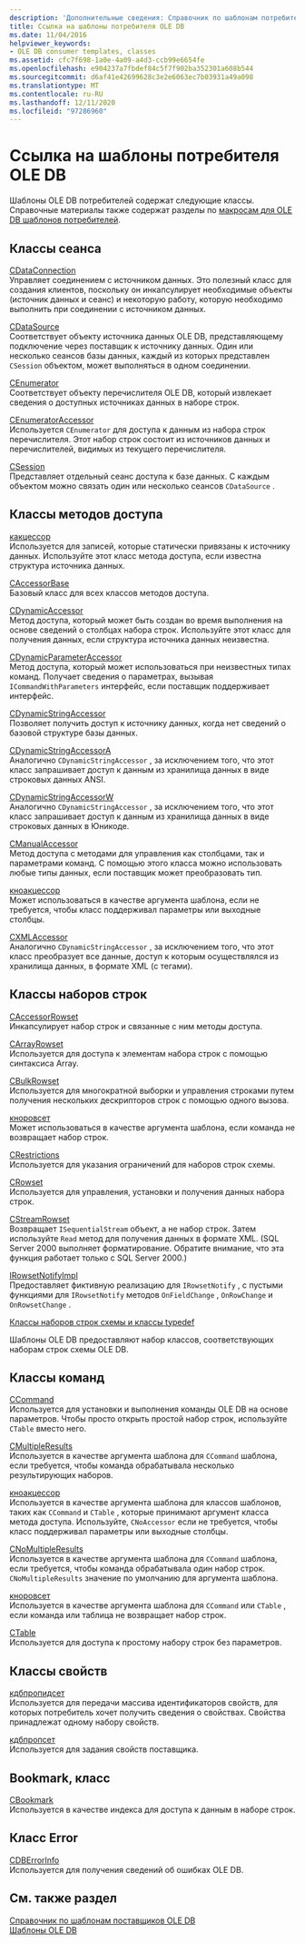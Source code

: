 ```yaml
---
description: 'Дополнительные сведения: Справочник по шаблонам потребителей OLE DB'
title: Ссылка на шаблоны потребителя OLE DB
ms.date: 11/04/2016
helpviewer_keywords:
- OLE DB consumer templates, classes
ms.assetid: cfc7f698-1a0e-4a09-a4d3-ccb99e6654fe
ms.openlocfilehash: e904237a7fbdef84c5f7f902ba352301a608b544
ms.sourcegitcommit: d6af41e42699628c3e2e6063ec7b03931a49a098
ms.translationtype: MT
ms.contentlocale: ru-RU
ms.lasthandoff: 12/11/2020
ms.locfileid: "97286960"
---
```

# <a name="ole-db-consumer-templates-reference"></a>Ссылка на шаблоны потребителя OLE DB

Шаблоны OLE DB потребителей содержат следующие классы. Справочные материалы также содержат разделы по [макросам для OLE DB шаблонов потребителей](../../data/oledb/macros-and-global-functions-for-ole-db-consumer-templates.md).

## <a name="session-classes"></a>Классы сеанса

[CDataConnection](../../data/oledb/cdataconnection-class.md)<br/>
Управляет соединением с источником данных. Это полезный класс для создания клиентов, поскольку он инкапсулирует необходимые объекты (источник данных и сеанс) и некоторую работу, которую необходимо выполнить при соединении с источником данных.

[CDataSource](../../data/oledb/cdatasource-class.md)<br/>
Соответствует объекту источника данных OLE DB, представляющему подключение через поставщик к источнику данных. Один или несколько сеансов базы данных, каждый из которых представлен `CSession` объектом, может выполняться в одном соединении.

[CEnumerator](../../data/oledb/cenumerator-class.md)<br/>
Соответствует объекту перечислителя OLE DB, который извлекает сведения о доступных источниках данных в наборе строк.

[CEnumeratorAccessor](../../data/oledb/cenumeratoraccessor-class.md)<br/>
Используется `CEnumerator` для доступа к данным из набора строк перечислителя. Этот набор строк состоит из источников данных и перечислителей, видимых из текущего перечислителя.

[CSession](../../data/oledb/csession-class.md)<br/>
Представляет отдельный сеанс доступа к базе данных. С каждым объектом можно связать один или несколько сеансов `CDataSource` .

## <a name="accessor-classes"></a>Классы методов доступа

[какцессор](../../data/oledb/caccessor-class.md)<br/>
Используется для записей, которые статически привязаны к источнику данных. Используйте этот класс метода доступа, если известна структура источника данных.

[CAccessorBase](../../data/oledb/caccessorbase-class.md)<br/>
Базовый класс для всех классов методов доступа.

[CDynamicAccessor](../../data/oledb/cdynamicaccessor-class.md)<br/>
Метод доступа, который может быть создан во время выполнения на основе сведений о столбцах набора строк. Используйте этот класс для получения данных, если структура источника данных неизвестна.

[CDynamicParameterAccessor](../../data/oledb/cdynamicparameteraccessor-class.md)<br/>
Метод доступа, который может использоваться при неизвестных типах команд. Получает сведения о параметрах, вызывая `ICommandWithParameters` интерфейс, если поставщик поддерживает интерфейс.

[CDynamicStringAccessor](../../data/oledb/cdynamicstringaccessor-class.md)<br/>
Позволяет получить доступ к источнику данных, когда нет сведений о базовой структуре базы данных.

[CDynamicStringAccessorA](../../data/oledb/cdynamicstringaccessora-class.md)<br/>
Аналогично `CDynamicStringAccessor` , за исключением того, что этот класс запрашивает доступ к данным из хранилища данных в виде строковых данных ANSI.

[CDynamicStringAccessorW](../../data/oledb/cdynamicstringaccessorw-class.md)<br/>
Аналогично `CDynamicStringAccessor` , за исключением того, что этот класс запрашивает доступ к данным из хранилища данных в виде строковых данных в Юникоде.

[CManualAccessor](../../data/oledb/cmanualaccessor-class.md)<br/>
Метод доступа с методами для управления как столбцами, так и параметрами команд. С помощью этого класса можно использовать любые типы данных, если поставщик может преобразовать тип.

[кноакцессор](../../data/oledb/cnoaccessor-class.md)<br/>
Может использоваться в качестве аргумента шаблона, если не требуется, чтобы класс поддерживал параметры или выходные столбцы.

[CXMLAccessor](../../data/oledb/cxmlaccessor-class.md)<br/>
Аналогично `CDynamicStringAccessor` , за исключением того, что этот класс преобразует все данные, доступ к которым осуществлялся из хранилища данных, в формате XML (с тегами).

## <a name="rowset-classes"></a>Классы наборов строк

[CAccessorRowset](../../data/oledb/caccessorrowset-class.md)<br/>
Инкапсулирует набор строк и связанные с ним методы доступа.

[CArrayRowset](../../data/oledb/carrayrowset-class.md)<br/>
Используется для доступа к элементам набора строк с помощью синтаксиса Array.

[CBulkRowset](../../data/oledb/cbulkrowset-class.md)<br/>
Используется для многократной выборки и управления строками путем получения нескольких дескрипторов строк с помощью одного вызова.

[кноровсет](../../data/oledb/cnorowset-class.md)<br/>
Может использоваться в качестве аргумента шаблона, если команда не возвращает набор строк.

[CRestrictions](../../data/oledb/crestrictions-class.md)<br/>
Используется для указания ограничений для наборов строк схемы.

[CRowset](../../data/oledb/crowset-class.md)<br/>
Используется для управления, установки и получения данных набора строк.

[CStreamRowset](../../data/oledb/cstreamrowset-class.md)<br/>
Возвращает `ISequentialStream` объект, а не набор строк. Затем используйте `Read` метод для получения данных в формате XML. (SQL Server 2000 выполняет форматирование. Обратите внимание, что эта функция работает только с SQL Server 2000.)

[IRowsetNotifyImpl](../../data/oledb/irowsetnotifyimpl-class.md)<br/>
Предоставляет фиктивную реализацию для `IRowsetNotify` , с пустыми функциями для `IRowsetNotify` методов `OnFieldChange` , `OnRowChange` и `OnRowsetChange` .

[Классы наборов строк схемы и классы typedef](../../data/oledb/schema-rowset-classes-and-typedef-classes.md)

Шаблоны OLE DB предоставляют набор классов, соответствующих наборам строк схемы OLE DB.

## <a name="command-classes"></a>Классы команд

[CCommand](../../data/oledb/ccommand-class.md)<br/>
Используется для установки и выполнения команды OLE DB на основе параметров. Чтобы просто открыть простой набор строк, используйте `CTable` вместо него.

[CMultipleResults](../../data/oledb/cmultipleresults-class.md)<br/>
Используется в качестве аргумента шаблона для `CCommand` шаблона, если требуется, чтобы команда обрабатывала несколько результирующих наборов.

[кноакцессор](../../data/oledb/cnoaccessor-class.md)<br/>
Используется в качестве аргумента шаблона для классов шаблонов, таких как `CCommand` и `CTable` , которые принимают аргумент класса метода доступа. Используйте, `CNoAccessor` если не требуется, чтобы класс поддерживал параметры или выходные столбцы.

[CNoMultipleResults](../../data/oledb/cnomultipleresults-class.md)<br/>
Используется в качестве аргумента шаблона для `CCommand` шаблона, если требуется, чтобы команда обрабатывала один набор строк. `CNoMultipleResults` значение по умолчанию для аргумента шаблона.

[кноровсет](../../data/oledb/cnorowset-class.md)<br/>
Используется в качестве аргумента шаблона для `CCommand` или `CTable` , если команда или таблица не возвращает набор строк.

[CTable](../../data/oledb/ctable-class.md)<br/>
Используется для доступа к простому набору строк без параметров.

## <a name="property-classes"></a>Классы свойств

[кдбпропидсет](../../data/oledb/cdbpropidset-class.md)<br/>
Используется для передачи массива идентификаторов свойств, для которых потребитель хочет получить сведения о свойствах. Свойства принадлежат одному набору свойств.

[кдбпропсет](../../data/oledb/cdbpropset-class.md)<br/>
Используется для задания свойств поставщика.

## <a name="bookmark-class"></a>Bookmark, класс

[CBookmark](../../data/oledb/cbookmark-class.md)<br/>
Используется в качестве индекса для доступа к данным в наборе строк.

## <a name="error-class"></a>Класс Error

[CDBErrorInfo](../../data/oledb/cdberrorinfo-class.md)<br/>
Используется для получения сведений об ошибках OLE DB.

## <a name="see-also"></a>См. также раздел

[Справочник по шаблонам поставщиков OLE DB](../../data/oledb/ole-db-provider-templates-reference.md)<br/>
[Шаблоны OLE DB](../../data/oledb/ole-db-templates.md)
